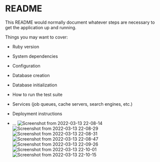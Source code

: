 # README

This README would normally document whatever steps are necessary to get the
application up and running.

Things you may want to cover:

* Ruby version

* System dependencies

* Configuration

* Database creation

* Database initialization

* How to run the test suite

* Services (job queues, cache servers, search engines, etc.)

* Deployment instructions

* ...
![Screenshot from 2022-03-13 22-08-14](https://user-images.githubusercontent.com/48242099/158093034-b441a68b-f343-4402-8451-b4a5e095ed45.png)
![Screenshot from 2022-03-13 22-08-29](https://user-images.githubusercontent.com/48242099/158093176-00ccb27d-0e36-4fe5-a25d-10199ba0a111.png)
![Screenshot from 2022-03-13 22-08-31](https://user-images.githubusercontent.com/48242099/158093189-97493c1a-6091-44ab-bfdc-c8605494c4ac.png)
![Screenshot from 2022-03-13 22-08-47](https://user-images.githubusercontent.com/48242099/158093194-b3769382-1ebd-44c2-8d20-3794429a0f39.png)
![Screenshot from 2022-03-13 22-09-26](https://user-images.githubusercontent.com/48242099/158093203-c1259001-8d01-43f4-8107-7511ff90e6d8.png)
![Screenshot from 2022-03-13 22-10-01](https://user-images.githubusercontent.com/48242099/158093214-3696e4ff-1667-42a4-8a2c-dd316e940920.png)
![Screenshot from 2022-03-13 22-10-15](https://user-images.githubusercontent.com/48242099/158093219-3dd132a9-c68e-493f-aa84-b06693a968b1.png)
